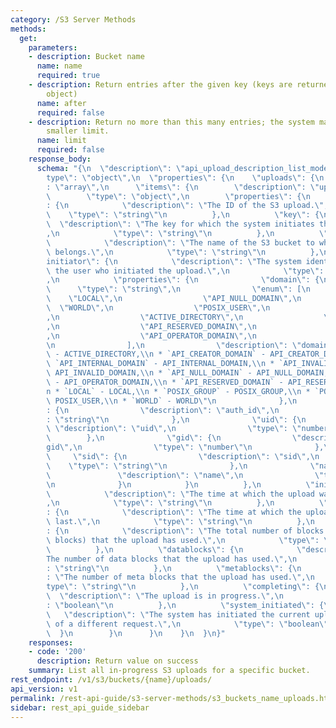 ```yaml
---
category: /S3 Server Methods
methods:
  get:
    parameters:
    - description: Bucket name
      name: name
      required: true
    - description: Return entries after the given key (keys are returned in the paging
        object)
      name: after
      required: false
    - description: Return no more than this many entries; the system may choose a
        smaller limit.
      name: limit
      required: false
    response_body:
      schema: "{\n  \"description\": \"api_upload_description_list_model\",\n  \"\
        type\": \"object\",\n  \"properties\": {\n    \"uploads\": {\n      \"type\"\
        : \"array\",\n      \"items\": {\n        \"description\": \"uploads\",\n\
        \        \"type\": \"object\",\n        \"properties\": {\n          \"id\"\
        : {\n            \"description\": \"The ID of the S3 upload.\",\n        \
        \    \"type\": \"string\"\n          },\n          \"key\": {\n          \
        \  \"description\": \"The key for which the system initiates the upload.\"\
        ,\n            \"type\": \"string\"\n          },\n          \"bucket\": {\n\
        \            \"description\": \"The name of the S3 bucket to which the upload\
        \ belongs.\",\n            \"type\": \"string\"\n          },\n          \"\
        initiator\": {\n            \"description\": \"The system identity that represents\
        \ the user who initiated the upload.\",\n            \"type\": \"object\"\
        ,\n            \"properties\": {\n              \"domain\": {\n          \
        \      \"type\": \"string\",\n                \"enum\": [\n              \
        \    \"LOCAL\",\n                  \"API_NULL_DOMAIN\",\n                \
        \  \"WORLD\",\n                  \"POSIX_USER\",\n                  \"POSIX_GROUP\"\
        ,\n                  \"ACTIVE_DIRECTORY\",\n                  \"API_INVALID_DOMAIN\"\
        ,\n                  \"API_RESERVED_DOMAIN\",\n                  \"API_INTERNAL_DOMAIN\"\
        ,\n                  \"API_OPERATOR_DOMAIN\",\n                  \"API_CREATOR_DOMAIN\"\
        \n                ],\n                \"description\": \"domain:\\n * `ACTIVE_DIRECTORY`\
        \ - ACTIVE_DIRECTORY,\\n * `API_CREATOR_DOMAIN` - API_CREATOR_DOMAIN,\\n *\
        \ `API_INTERNAL_DOMAIN` - API_INTERNAL_DOMAIN,\\n * `API_INVALID_DOMAIN` -\
        \ API_INVALID_DOMAIN,\\n * `API_NULL_DOMAIN` - API_NULL_DOMAIN,\\n * `API_OPERATOR_DOMAIN`\
        \ - API_OPERATOR_DOMAIN,\\n * `API_RESERVED_DOMAIN` - API_RESERVED_DOMAIN,\\\
        n * `LOCAL` - LOCAL,\\n * `POSIX_GROUP` - POSIX_GROUP,\\n * `POSIX_USER` -\
        \ POSIX_USER,\\n * `WORLD` - WORLD\"\n              },\n              \"auth_id\"\
        : {\n                \"description\": \"auth_id\",\n                \"type\"\
        : \"string\"\n              },\n              \"uid\": {\n               \
        \ \"description\": \"uid\",\n                \"type\": \"number\"\n      \
        \        },\n              \"gid\": {\n                \"description\": \"\
        gid\",\n                \"type\": \"number\"\n              },\n         \
        \     \"sid\": {\n                \"description\": \"sid\",\n            \
        \    \"type\": \"string\"\n              },\n              \"name\": {\n \
        \               \"description\": \"name\",\n                \"type\": \"string\"\
        \n              }\n            }\n          },\n          \"initiated\": {\n\
        \            \"description\": \"The time at which the upload was initiated.\"\
        ,\n            \"type\": \"string\"\n          },\n          \"last_modified\"\
        : {\n            \"description\": \"The time at which the upload was modified\
        \ last.\",\n            \"type\": \"string\"\n          },\n          \"total_blocks\"\
        : {\n            \"description\": \"The total number of blocks (data and meta\
        \ blocks) that the upload has used.\",\n            \"type\": \"string\"\n\
        \          },\n          \"datablocks\": {\n            \"description\": \"\
        The number of data blocks that the upload has used.\",\n            \"type\"\
        : \"string\"\n          },\n          \"metablocks\": {\n            \"description\"\
        : \"The number of meta blocks that the upload has used.\",\n            \"\
        type\": \"string\"\n          },\n          \"completing\": {\n          \
        \  \"description\": \"The upload is in progress.\",\n            \"type\"\
        : \"boolean\"\n          },\n          \"system_initiated\": {\n         \
        \   \"description\": \"The system has initiated the current upload as part\
        \ of a different request.\",\n            \"type\": \"boolean\"\n        \
        \  }\n        }\n      }\n    }\n  }\n}"
    responses:
    - code: '200'
      description: Return value on success
    summary: List all in-progress S3 uploads for a specific bucket.
rest_endpoint: /v1/s3/buckets/{name}/uploads/
api_version: v1
permalink: /rest-api-guide/s3-server-methods/s3_buckets_name_uploads.html
sidebar: rest_api_guide_sidebar
---
```

